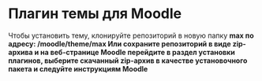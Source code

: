 # Плагин темы для Moodle
Чтобы установить тему, клонируйте репозиторий в новую папку <b>max<b> по адресу: /moodle/theme/max
Или сохраните репозиторий в виде zip-архива и на веб-странице Moodle перейдите в раздел установки плагинов, выберите скачанный zip-архив в качестве установочного пакета и следуйте инструкциям Moodle
